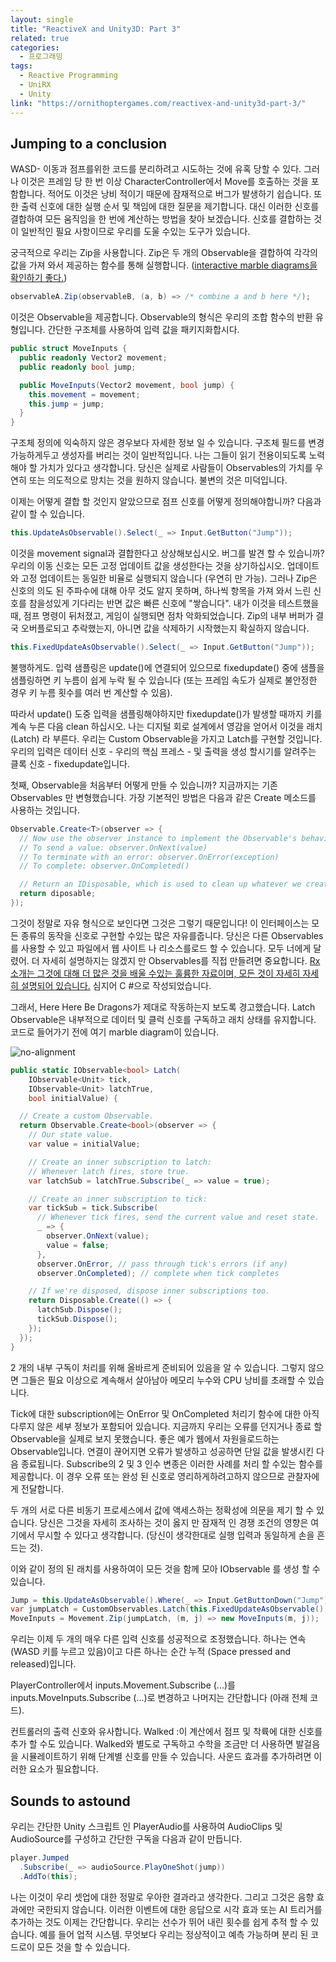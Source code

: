 ```yaml
---
layout: single
title: "ReactiveX and Unity3D: Part 3"
related: true
categories: 
  - 프로그래밍
tags:
  - Reactive Programming
  - UniRX
  - Unity
link: "https://ornithoptergames.com/reactivex-and-unity3d-part-3/"
---
```


## Jumping to a conclusion
WASD- 이동과 점프를위한 코드를 분리하려고 시도하는 것에 유혹 당할 수 있다. 그러나 이것은 프레임 당 한 번 이상 CharacterController에서 Move를 호출하는 것을 포함합니다. 적어도 이것은 낭비 적이기 때문에 잠재적으로 버그가 발생하기 쉽습니다. 또한 출력 신호에 대한 실행 순서 및 책임에 대한 질문을 제기합니다. 대신 이러한 신호를 결합하여 모든 움직임을 한 번에 계산하는 방법을 찾아 보겠습니다. 신호를 결합하는 것이 일반적인 필요 사항이므로 우리를 도울 수있는 도구가 있습니다.

궁극적으로 우리는 Zip을 사용합니다. Zip은 두 개의 Observable을 결합하여 각각의 값을 가져 와서 제공하는 함수를 통해 실행합니다. ([interactive marble diagrams을 확인하기 좋다.](http://reactivex.io/documentation/operators/zip.html))
```csharp
observableA.Zip(observableB, (a, b) => /* combine a and b here */);
```
이것은 Observable을 제공합니다. Observable의 형식은 우리의 조합 함수의 반환 유형입니다. 간단한 구조체를 사용하여 입력 값을 패키지화합시다.
```csharp
public struct MoveInputs {
  public readonly Vector2 movement;
  public readonly bool jump;

  public MoveInputs(Vector2 movement, bool jump) {
    this.movement = movement;
    this.jump = jump;
  }
}
```
구조체 정의에 익숙하지 않은 경우보다 자세한 정보 일 수 있습니다. 구조체 필드를 변경 가능하게두고 생성자를 버리는 것이 일반적입니다. 나는 그들이 읽기 전용이되도록 노력해야 할 가치가 있다고 생각합니다. 당신은 실제로 사람들이 Observables의 가치를 우연히 또는 의도적으로 망치는 것을 원하지 않습니다. 불변의 것은 미덕입니다.

이제는 어떻게 결합 할 것인지 알았으므로 점프 신호를 어떻게 정의해야합니까? 다음과 같이 할 수 있습니다.
```csharp
this.UpdateAsObservable().Select(_ => Input.GetButton("Jump"));
```
이것을 movement signal과 결합한다고 상상해보십시오. 버그를 발견 할 수 있습니까? 우리의 이동 신호는 모든 고정 업데이트 값을 생성한다는 것을 상기하십시오. 업데이트와 고정 업데이트는 동일한 비율로 실행되지 않습니다 (우연히 만 가능). 그러나 Zip은 신호의 의도 된 주파수에 대해 아무 것도 알지 못하며, 하나씩 항목을 가져 와서 느린 신호를 참을성있게 기다리는 반면 값은 빠른 신호에 "쌓습니다". 내가 이것을 테스트했을 때, 점프 명령이 뒤처졌고, 게임이 실행되면 점차 악화되었습니다. Zip의 내부 버퍼가 결국 오버플로되고 추락했는지, 아니면 값을 삭제하기 시작했는지 확실하지 않습니다.
```csharp
this.FixedUpdateAsObservable().Select(_ => Input.GetButton("Jump"));
```
불행하게도. 입력 샘플링은 update()에 연결되어 있으므로 fixedupdate() 중에 샘플을 샘플링하면 키 누름이 쉽게 누락 될 수 있습니다 (또는 프레임 속도가 실제로 불안정한 경우 키 누름 횟수를 여러 번 계산할 수 있음).

따라서 update() 도중 입력을 샘플링해야하지만 fixedupdate()가 발생할 때까지 키를 계속 누른 다음 clean 하십시오. 나는 디지털 회로 설계에서 영감을 얻어서 이것을 래치 (Latch) 라 부른다. 우리는 Custom Observable을 가지고 Latch를 구현할 것입니다. 우리의 입력은 데이터 신호 - 우리의 핵심 프레스 - 및 출력을 생성 할시기를 알려주는 클록 신호 - fixedupdate입니다.

첫째, Observable을 처음부터 어떻게 만들 수 있습니까? 지금까지는 기존 Observables 만 변형했습니다. 가장 기본적인 방법은 다음과 같은 Create 메소드를 사용하는 것입니다.
```csharp
Observable.Create<T>(observer => {
  // Now use the observer instance to implement the Observable's behavior.
  // To send a value: observer.OnNext(value)
  // To terminate with an error: observer.OnError(exception)
  // To complete: observer.OnCompleted()

  // Return an IDisposable, which is used to clean up whatever we create.
  return diposable;
});
```
그것이 정말로 자유 형식으로 보인다면 그것은 그렇기 때문입니다! 이 인터페이스는 모든 종류의 동작을 신호로 구현할 수있는 많은 자유를줍니다. 당신은 다른 Observables를 사용할 수 있고 파일에서 웹 사이트 나 리소스를로드 할 수 있습니다. 모두 너에게 달렸어. 더 자세히 설명하지는 않겠지 만 Observables를 직접 만들려면 중요합니다. [Rx 소개는 그것에 대해 더 많은 것을 배울 수있는 훌륭한 자료이며, 모든 것이 자세히 자세히 설명되어 있습니다.](http://introtorx.com/Content/v1.0.10621.0/04_CreatingObservableSequences.html#CreationOfObservables) 심지어 C #으로 작성되었습니다.

그래서, Here Here Be Dragons가 제대로 작동하는지 보도록 경고했습니다. Latch Observable은 내부적으로 데이터 및 클럭 신호를 구독하고 래치 상태를 유지합니다. 코드로 들어가기 전에 여기 marble diagram이 있습니다.

![no-alignment](https://ornithoptergames.com/content/images/2016/08/Observable-Latch-Marble-Diagram.png)

```csharp
public static IObservable<bool> Latch(
    IObservable<Unit> tick,
    IObservable<Unit> latchTrue,
    bool initialValue) {

  // Create a custom Observable.
  return Observable.Create<bool>(observer => {
    // Our state value.
    var value = initialValue;

    // Create an inner subscription to latch:
    // Whenever latch fires, store true.
    var latchSub = latchTrue.Subscribe(_ => value = true);

    // Create an inner subscription to tick:
    var tickSub = tick.Subscribe(
      // Whenever tick fires, send the current value and reset state.
      _ => {
        observer.OnNext(value);
        value = false;
      },
      observer.OnError, // pass through tick's errors (if any)
      observer.OnCompleted); // complete when tick completes

    // If we're disposed, dispose inner subscriptions too.
    return Disposable.Create(() => {
      latchSub.Dispose();
      tickSub.Dispose();
    });
  });
}
```

2 개의 내부 구독이 처리를 위해 올바르게 준비되어 있음을 알 수 있습니다. 그렇지 않으면 그들은 필요 이상으로 계속해서 살아남아 메모리 누수와 CPU 낭비를 초래할 수 있습니다.

Tick에 대한 subscription에는 OnError 및 OnCompleted 처리기 함수에 대한 아직 다루지 않은 세부 정보가 포함되어 있습니다. 지금까지 우리는 오류를 던지거나 종료 할 Observable을 실제로 보지 못했습니다. 좋은 예가 웹에서 자원을로드하는 Observable입니다. 연결이 끊어지면 오류가 발생하고 성공하면 단일 값을 발생시킨 다음 종료됩니다. Subscribe의 2 및 3 인수 변종은 이러한 사례를 처리 할 수있는 함수를 제공합니다. 이 경우 오류 또는 완성 된 신호로 영리하게하려고하지 않으므로 관찰자에게 전달합니다.

두 개의 서로 다른 비동기 프로세스에서 값에 액세스하는 정확성에 의문을 제기 할 수 있습니다. 당신은 그것을 자세히 조사하는 것이 옳지 만 잠재적 인 경쟁 조건의 영향은 여기에서 무시할 수 있다고 생각합니다. (당신이 생각한대로 실행 입력과 동일하게 손을 흔드는 것).

이와 같이 정의 된 래치를 사용하여이 모든 것을 함께 모아 IObservable <MoveInputs>를 생성 할 수 있습니다.

```csharp
Jump = this.UpdateAsObservable().Where(_ => Input.GetButtonDown("Jump"));
var jumpLatch = CustomObservables.Latch(this.FixedUpdateAsObservable(), Jump, false);
MoveInputs = Movement.Zip(jumpLatch, (m, j) => new MoveInputs(m, j));
```

우리는 이제 두 개의 매우 다른 입력 신호를 성공적으로 조정했습니다. 하나는 연속 (WASD 키를 누르고 있음)이고 다른 하나는 순간 누적 (Space pressed and released)입니다.

PlayerController에서 inputs.Movement.Subscribe (...)를 inputs.MoveInputs.Subscribe (...)로 변경하고 나머지는 간단합니다 (아래 전체 코드).

컨트롤러의 출력 신호와 유사합니다. Walked :이 계산에서 점프 및 착륙에 대한 신호를 추가 할 수도 있습니다. Walked와 별도로 구독하고 수학을 조금만 더 사용하면 발걸음을 시뮬레이트하기 위해 단계별 신호를 만들 수 있습니다. 사운드 효과를 추가하려면 이러한 요소가 필요합니다.

## Sounds to astound
우리는 간단한 Unity 스크립트 인 PlayerAudio를 사용하여 AudioClips 및 AudioSource를 구성하고 간단한 구독을 다음과 같이 만듭니다.
```csharp
player.Jumped
  .Subscribe(_ => audioSource.PlayOneShot(jump))
  .AddTo(this);
```
나는 이것이 우리 셋업에 대한 정말로 우아한 결과라고 생각한다. 그리고 그것은 음향 효과에만 국한되지 않습니다. 이러한 이벤트에 대한 응답으로 시각 효과 또는 AI 트리거를 추가하는 것도 이제는 간단합니다. 우리는 선수가 뛰어 내린 횟수를 쉽게 추적 할 수 있습니다. 예를 들어 업적 시스템. 무엇보다 우리는 정상적이고 예측 가능하며 분리 된 코드로이 모든 것을 할 수 있습니다.

